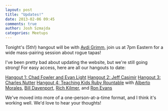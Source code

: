 ```yaml
---
layout: post
title: "Updates!"
date: 2013-02-06 09:45
comments: true
author: Josh Szmajda
categories: Meetups
---
```


Tonight's (5th!) hangout will be with [Avdi Grimm][1], join us at 7pm
Eastern for a wide mass-pairing session about rogue tapas!

I've been pretty bad about updating the website, but we're still going
strong! For easy access, here are all our hangouts to date:

[Hangout 1: Chad Fowler and Evan Light][2]
[Hangout 2: Jeff Casimir][3]
[Hangout 3: Charles Nutter][4]
[Hangout 4: Teaching Kids Ruby Rountable][5] with [Alberto Morales][6], [Bill Davenport][7], [Rich Kilmer][8], and [Ron Evans][9]

We've moved into more of a one-person-at-a-time format, and I think
it's working well. We'd love to hear your thoughts!

[1]: http://about.avdi.org/
[2]: http://www.youtube.com/watch?v=qPNPovbvdGE
[3]: http://www.youtube.com/watch?v=dLn6eWCjIuc
[4]: http://www.youtube.com/watch?v=SmBDBDRX-jg
[5]: http://www.youtube.com/watch?v=buSvbMDIHJg
[6]: http://ruby4kids.com/ruby4kids
[7]: http://twitter.com/wpdavenport
[8]: http://twitter.com/rich_kilmer
[9]: http://twitter.com/deadprogram

